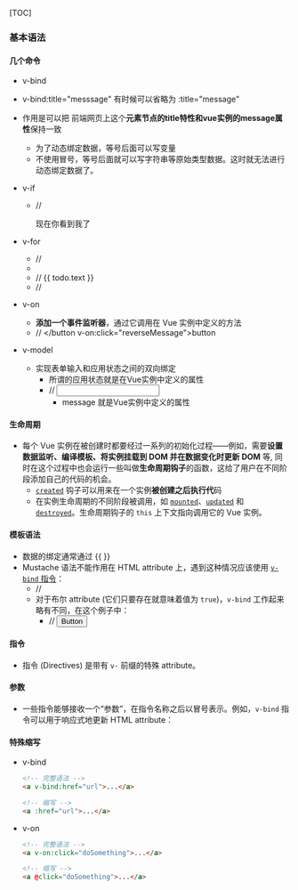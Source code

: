 

[TOC]



### 基本语法

#### 几个命令

*  v-bind
  * v-bind:title="messsage"  有时候可以省略为 :title="message"
  * 作用是可以把 前端网页上这个**元素节点的title特性和vue实例的message属性**保持一致
    * 为了动态绑定数据，等号后面可以写变量
    * 不使用冒号，等号后面就可以写字符串等原始类型数据。这时就无法进行动态绑定数据了。
* v-if 
  * //  <p v-if="seen">现在你看到我了</p>
* v-for
  * // <li v-for="todo in todos">    
  * //   {{ todo.text }}  
  *  // </li>

* v-on
  * **添加一个事件监听器**，通过它调用在 Vue 实例中定义的方法
  * // </button v-on:click="reverseMessage">button</button>

* v-model
  * 实现表单输入和应用状态之间的双向绑定
    * 所谓的应用状态就是在Vue实例中定义的属性
    * // <input v-model="message"> 
      * message 就是Vue实例中定义的属性



#### 生命周期

* 每个 Vue 实例在被创建时都要经过一系列的初始化过程——例如，需要**设置数据监听、编译模板、将实例挂载到 DOM 并在数据变化时更新 DOM** 等, 同时在这个过程中也会运行一些叫做**生命周期钩子**的函数，这给了用户在不同阶段添加自己的代码的机会。
  * [`created`](https://cn.vuejs.org/v2/api/#created) 钩子可以用来在一个实例**被创建之后执行代**码
  * 在实例生命周期的不同阶段被调用，如 [`mounted`](https://cn.vuejs.org/v2/api/#mounted)、[`updated`](https://cn.vuejs.org/v2/api/#updated) 和 [`destroyed`](https://cn.vuejs.org/v2/api/#destroyed)。生命周期钩子的 `this` 上下文指向调用它的 Vue 实例。





#### 模板语法

* 数据的绑定通常通过 {{  }}
* Mustache 语法不能作用在 HTML attribute 上，遇到这种情况应该使用 [`v-bind` 指令](https://cn.vuejs.org/v2/api/#v-bind)：
  * // <div v-bind:id="dynamicId"></div>
  * 对于布尔 attribute (它们只要存在就意味着值为 `true`)，`v-bind` 工作起来略有不同，在这个例子中：
    * // <button v-bind:disabled="isButtonDisabled">Button</button>



#### 指令

* 指令 (Directives) 是带有 `v-` 前缀的特殊 attribute。



#### 参数

* 一些指令能够接收一个“参数”，在指令名称之后以冒号表示。例如，`v-bind` 指令可以用于响应式地更新 HTML attribute：



#### 特殊缩写

* v-bind

  ```html
  <!-- 完整语法 -->
  <a v-bind:href="url">...</a>
  
  <!-- 缩写 -->
  <a :href="url">...</a>
  ```

* v-on

  ```html
  <!-- 完整语法 -->
  <a v-on:click="doSomething">...</a>
  
  <!-- 缩写 -->
  <a @click="doSomething">...</a>
  ```

  